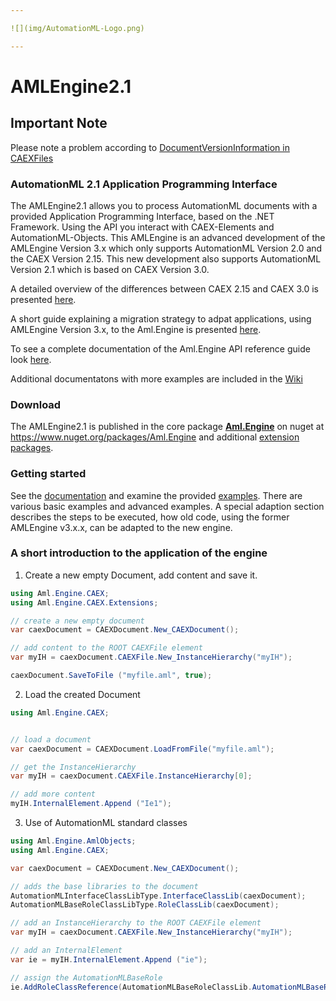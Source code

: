 ```yaml
---

![](img/AutomationML-Logo.png)

---
```


# AMLEngine2.1 

## Important Note

Please note a problem according to [DocumentVersionInformation in CAEXFiles](Documentation/DocumentVersionsInAML.md) 

### AutomationML 2.1 Application Programming Interface

The AMLEngine2.1 allows you to process AutomationML documents with a provided Application Programming Interface, 
based on the .NET Framework. Using the API you interact with CAEX-Elements and AutomationML-Objects.
This AMLEngine is an advanced development of the AMLEngine Version 3.x which only supports AutomationML Version 2.0
and the CAEX Version 2.15. This new development also supports AutomationML Version 2.1 which is based on CAEX Version 3.0. 

A detailed overview of the differences between CAEX 2.15 and CAEX 3.0 is presented [here](Documentation/changes.md).

A short guide explaining a migration strategy to adpat applications, using AMLEngine Version 3.x, to the Aml.Engine is presented [here](adaption.md).

To see a complete documentation of the Aml.Engine API reference guide look [here](https://automationml.github.io/AMLEngine2.1/).

Additional documentatons with more examples are included in the [Wiki](https://github.com/AutomationML/AMLEngine2.1/wiki)

### Download 

The AMLEngine2.1 is published in the core package [**Aml.Engine**](https://www.nuget.org/packages/Aml.Engine) on nuget at https://www.nuget.org/packages/Aml.Engine and additional [extension packages](https://www.nuget.org/packages?q=Aml.Engine).

### Getting started

See the [documentation](https://github.com/AutomationML/AMLEngine2.1/wiki) and examine the provided [examples](Samples/readme.md/). There are various basic examples and advanced examples. 
A special adaption section describes the steps to be executed, how old code, using the former AMLEngine v3.x.x, can be adapted to
the new engine.

### A short introduction to the application of the engine

1. Create a new empty Document, add content and save it.

```c#
using Aml.Engine.CAEX;
using Aml.Engine.CAEX.Extensions;

// create a new empty document
var caexDocument = CAEXDocument.New_CAEXDocument();

// add content to the ROOT CAEXFile element
var myIH = caexDocument.CAEXFile.New_InstanceHierarchy("myIH");

caexDocument.SaveToFile ("myfile.aml", true);
```

2. Load the created Document
```c#
using Aml.Engine.CAEX;


// load a document
var caexDocument = CAEXDocument.LoadFromFile("myfile.aml");

// get the InstanceHierarchy
var myIH = caexDocument.CAEXFile.InstanceHierarchy[0];

// add more content
myIH.InternalElement.Append ("Ie1");
```

3. Use of  AutomationML standard classes
```c#
using Aml.Engine.AmlObjects;
using Aml.Engine.CAEX;

var caexDocument = CAEXDocument.New_CAEXDocument();

// adds the base libraries to the document
AutomationMLInterfaceClassLibType.InterfaceClassLib(caexDocument);
AutomationMLBaseRoleClassLibType.RoleClassLib(caexDocument);

// add an InstanceHierarchy to the ROOT CAEXFile element
var myIH = caexDocument.CAEXFile.New_InstanceHierarchy("myIH");

// add an InternalElement
var ie = myIH.InternalElement.Append ("ie");

// assign the AutomationMLBaseRole
ie.AddRoleClassReference(AutomationMLBaseRoleClassLib.AutomationMLBaseRole);

```

